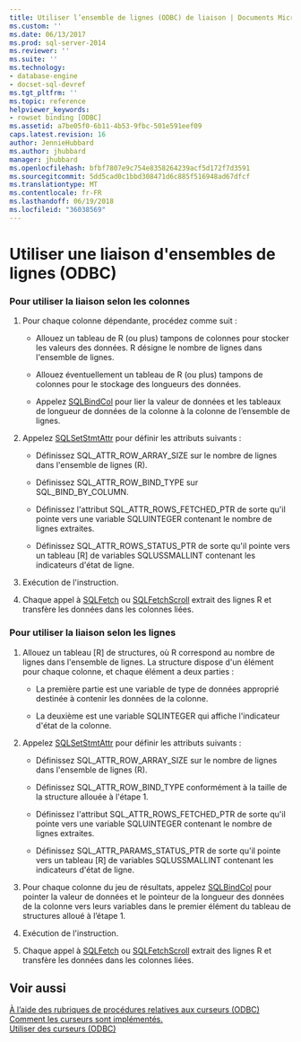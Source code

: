 ```yaml
---
title: Utiliser l’ensemble de lignes (ODBC) de liaison | Documents Microsoft
ms.custom: ''
ms.date: 06/13/2017
ms.prod: sql-server-2014
ms.reviewer: ''
ms.suite: ''
ms.technology:
- database-engine
- docset-sql-devref
ms.tgt_pltfrm: ''
ms.topic: reference
helpviewer_keywords:
- rowset binding [ODBC]
ms.assetid: a7be05f0-6b11-4b53-9fbc-501e591eef09
caps.latest.revision: 16
author: JennieHubbard
ms.author: jhubbard
manager: jhubbard
ms.openlocfilehash: bfbf7807e9c754e8358264239acf5d172f7d3591
ms.sourcegitcommit: 5dd5cad0c1bbd308471d6c885f516948ad67dfcf
ms.translationtype: MT
ms.contentlocale: fr-FR
ms.lasthandoff: 06/19/2018
ms.locfileid: "36038569"
---
```

# <a name="use-rowset-binding-odbc"></a>Utiliser une liaison d'ensembles de lignes (ODBC)
    
### <a name="to-use-column-wise-binding"></a>Pour utiliser la liaison selon les colonnes  
  
1.  Pour chaque colonne dépendante, procédez comme suit :  
  
    -   Allouez un tableau de R (ou plus) tampons de colonnes pour stocker les valeurs des données. R désigne le nombre de lignes dans l'ensemble de lignes.  
  
    -   Allouez éventuellement un tableau de R (ou plus) tampons de colonnes pour le stockage des longueurs des données.  
  
    -   Appelez [SQLBindCol](../../native-client-odbc-api/sqlbindcol.md) pour lier la valeur de données et les tableaux de longueur de données de la colonne à la colonne de l’ensemble de lignes.  
  
2.  Appelez [SQLSetStmtAttr](../../native-client-odbc-api/sqlsetstmtattr.md) pour définir les attributs suivants :  
  
    -   Définissez SQL_ATTR_ROW_ARRAY_SIZE sur le nombre de lignes dans l'ensemble de lignes (R).  
  
    -   Définissez SQL_ATTR_ROW_BIND_TYPE sur SQL_BIND_BY_COLUMN.  
  
    -   Définissez l'attribut SQL_ATTR_ROWS_FETCHED_PTR de sorte qu'il pointe vers une variable SQLUINTEGER contenant le nombre de lignes extraites.  
  
    -   Définissez SQL_ATTR_ROWS_STATUS_PTR de sorte qu'il pointe vers un tableau [R] de variables SQLUSSMALLINT contenant les indicateurs d'état de ligne.  
  
3.  Exécution de l'instruction.  
  
4.  Chaque appel à [SQLFetch](http://go.microsoft.com/fwlink/?LinkId=58401) ou [SQLFetchScroll](../../native-client-odbc-api/sqlfetchscroll.md) extrait des lignes R et transfère les données dans les colonnes liées.  
  
### <a name="to-use-row-wise-binding"></a>Pour utiliser la liaison selon les lignes  
  
1.  Allouez un tableau [R] de structures, où R correspond au nombre de lignes dans l'ensemble de lignes. La structure dispose d'un élément pour chaque colonne, et chaque élément a deux parties :  
  
    -   La première partie est une variable de type de données approprié destinée à contenir les données de la colonne.  
  
    -   La deuxième est une variable SQLINTEGER qui affiche l'indicateur d'état de la colonne.  
  
2.  Appelez [SQLSetStmtAttr](../../native-client-odbc-api/sqlsetstmtattr.md) pour définir les attributs suivants :  
  
    -   Définissez SQL_ATTR_ROW_ARRAY_SIZE sur le nombre de lignes dans l'ensemble de lignes (R).  
  
    -   Définissez SQL_ATTR_ROW_BIND_TYPE conformément à la taille de la structure allouée à l'étape 1.  
  
    -   Définissez l'attribut SQL_ATTR_ROWS_FETCHED_PTR de sorte qu'il pointe vers une variable SQLUINTEGER contenant le nombre de lignes extraites.  
  
    -   Définissez SQL_ATTR_PARAMS_STATUS_PTR de sorte qu'il pointe vers un tableau [R] de variables SQLUSSMALLINT contenant les indicateurs d'état de ligne.  
  
3.  Pour chaque colonne du jeu de résultats, appelez [SQLBindCol](../../native-client-odbc-api/sqlbindcol.md) pour pointer la valeur de données et le pointeur de la longueur des données de la colonne vers leurs variables dans le premier élément du tableau de structures alloué à l’étape 1.  
  
4.  Exécution de l'instruction.  
  
5.  Chaque appel à [SQLFetch](http://go.microsoft.com/fwlink/?LinkId=58401) ou [SQLFetchScroll](../../native-client-odbc-api/sqlfetchscroll.md) extrait des lignes R et transfère les données dans les colonnes liées.  
  
## <a name="see-also"></a>Voir aussi  
 [À l’aide des rubriques de procédures relatives aux curseurs &#40;ODBC&#41;](using-cursors-how-to-topics-odbc.md)   
 [Comment les curseurs sont implémentés.](../../native-client-odbc-cursors/implementation/how-cursors-are-implemented.md)   
 [Utiliser des curseurs &#40;ODBC&#41;](use-cursors-odbc.md)  
  
  